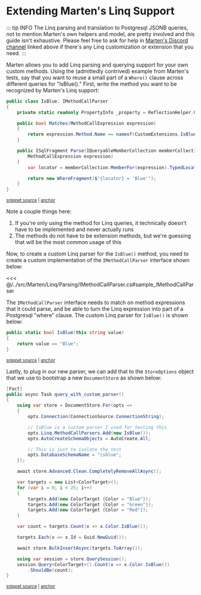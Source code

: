 # Extending Marten's Linq Support

::: tip INFO
The Linq parsing and translation to Postgresql JSONB queries, not to mention Marten's own helpers and model, are pretty involved and this guide isn't exhaustive. Please feel free to ask for help in [Marten's Discord channel](https://discord.gg/WMxrvegf8H) linked above if there's any Linq customization or extension that you need.
:::

Marten allows you to add Linq parsing and querying support for your own custom methods.
Using the (admittedly contrived) example from Marten's tests, say that you want to reuse a small part of a `Where()` clause across
different queries for "IsBlue()." First, write the method you want to be recognized by Marten's Linq support:

<!-- snippet: sample_IsBlue -->
<a id='snippet-sample_isblue'></a>
```cs
public class IsBlue: IMethodCallParser
{
    private static readonly PropertyInfo _property = ReflectionHelper.GetProperty<ColorTarget>(x => x.Color);

    public bool Matches(MethodCallExpression expression)
    {
        return expression.Method.Name == nameof(CustomExtensions.IsBlue);
    }

    public ISqlFragment Parse(IQueryableMemberCollection memberCollection, IReadOnlyStoreOptions options,
        MethodCallExpression expression)
    {
        var locator = memberCollection.MemberFor(expression).TypedLocator;

        return new WhereFragment($"{locator} = 'Blue'");
    }
}
```
<sup><a href='https://github.com/JasperFx/marten/blob/master/src/LinqTests/Acceptance/custom_linq_extensions.cs#L82-L102' title='Snippet source file'>snippet source</a> | <a href='#snippet-sample_isblue' title='Start of snippet'>anchor</a></sup>
<!-- endSnippet -->

Note a couple things here:

1. If you're only using the method for Linq queries, it technically doesn't have to be implemented and never actually runs
1. The methods do not have to be extension methods, but we're guessing that will be the most common usage of this

Now, to create a custom Linq parser for the `IsBlue()` method, you need to create a custom implementation of the `IMethodCallParser`
interface shown below:

<<< @/../src/Marten/Linq/Parsing/IMethodCallParser.cs#sample_IMethodCallParser

The `IMethodCallParser` interface needs to match on method expressions that it could parse, and be able to turn the Linq expression into
part of a Postgresql "where" clause. The custom Linq parser for `IsBlue()` is shown below:

<!-- snippet: sample_custom-extension-for-linq -->
<a id='snippet-sample_custom-extension-for-linq'></a>
```cs
public static bool IsBlue(this string value)
{
    return value == "Blue";
}
```
<sup><a href='https://github.com/JasperFx/marten/blob/master/src/LinqTests/Acceptance/custom_linq_extensions.cs#L72-L79' title='Snippet source file'>snippet source</a> | <a href='#snippet-sample_custom-extension-for-linq' title='Start of snippet'>anchor</a></sup>
<!-- endSnippet -->

Lastly, to plug in our new parser, we can add that to the `StoreOptions` object that we use to bootstrap a new `DocumentStore` as shown below:

<!-- snippet: sample_using_custom_linq_parser -->
<a id='snippet-sample_using_custom_linq_parser'></a>
```cs
[Fact]
public async Task query_with_custom_parser()
{
    using var store = DocumentStore.For(opts =>
    {
        opts.Connection(ConnectionSource.ConnectionString);

        // IsBlue is a custom parser I used for testing this
        opts.Linq.MethodCallParsers.Add(new IsBlue());
        opts.AutoCreateSchemaObjects = AutoCreate.All;

        // This is just to isolate the test
        opts.DatabaseSchemaName = "isblue";
    });

    await store.Advanced.Clean.CompletelyRemoveAllAsync();

    var targets = new List<ColorTarget>();
    for (var i = 0; i < 25; i++)
    {
        targets.Add(new ColorTarget {Color = "Blue"});
        targets.Add(new ColorTarget {Color = "Green"});
        targets.Add(new ColorTarget {Color = "Red"});
    }

    var count = targets.Count(x => x.Color.IsBlue());

    targets.Each(x => x.Id = Guid.NewGuid());

    await store.BulkInsertAsync(targets.ToArray());

    using var session = store.QuerySession();
    session.Query<ColorTarget>().Count(x => x.Color.IsBlue())
        .ShouldBe(count);
}
```
<sup><a href='https://github.com/JasperFx/marten/blob/master/src/LinqTests/Acceptance/custom_linq_extensions.cs#L23-L61' title='Snippet source file'>snippet source</a> | <a href='#snippet-sample_using_custom_linq_parser' title='Start of snippet'>anchor</a></sup>
<!-- endSnippet -->
